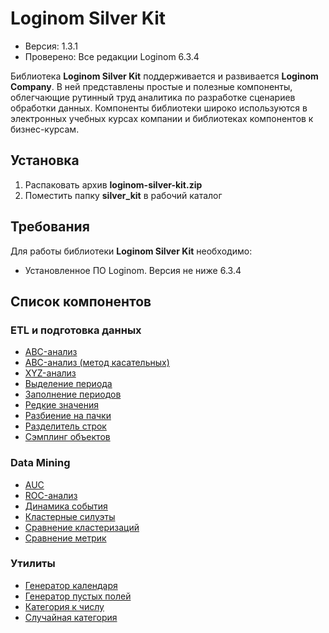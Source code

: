 # Loginom Silver Kit

* Версия: 1.3.1
* Проверено: Все редакции Loginom 6.3.4

Библиотека **Loginom Silver Kit** поддерживается и развивается **Loginom Company**. В ней представлены простые и полезные компоненты, облегчающие рутинный труд аналитика по разработке сценариев обработки данных. Компоненты библиотеки широко используются в электронных учебных курсах  компании и библиотеках компонентов к бизнес-курсам.

## Установка

1. Распаковать архив **loginom-silver-kit.zip**
2. Поместить папку **silver_kit** в рабочий каталог

## Требования

Для работы библиотеки **Loginom Silver Kit** необходимо:

* Установленное ПО Loginom. Версия не ниже 6.3.4

## Список компонентов

### ETL и подготовка данных

* [ABC-анализ](./docs/abc-analysis.md)
* [ABC-анализ (метод касательных)](./docs/abc-analysis-method-of-tangents.md)
* [XYZ-анализ](./docs/xyz-analysis.md)
* [Выделение периода](./docs/period-selection.md)
* [Заполнение периодов](./docs/filling-in-periods.md)
* [Редкие значения](./docs/rare-values.md)
* [Разбиение на пачки](./docs/fragmentation.md)
* [Разделитель строк](./docs/cell-splitter.md)
* [Сэмплинг объектов](./docs/objects-sampling.md)

### Data Mining

* [AUC](./docs/auc.md)
* [ROC-анализ](./docs/roc.md)
* [Динамика события](./docs/dynamics-of-events.md)
* [Кластерные силуэты](./docs/cluster-silhouettes.md)
* [Сравнение кластеризаций](./docs/comparison-of-clustering.md)
* [Сравнение метрик](./docs/comparison-of-metrics.md)

### Утилиты

* [Генератор календаря](./docs/calendar-generator.md)
* [Генератор пустых полей](./docs/empty-filds-generator.md)
* [Категория к числу](./docs/category-to-number.md)
* [Случайная категория](./docs/random-category.md)